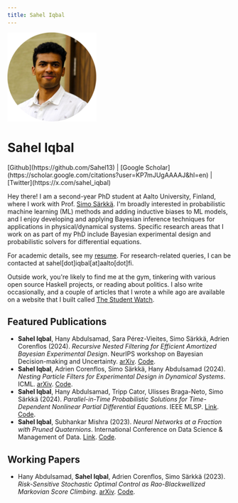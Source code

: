 ```yaml
---
title: Sahel Iqbal
---
```

<div class="profile">
  <img alt="Profile picture." src="images/profile-pic.png" />
  <h1>Sahel Iqbal</h1>
  [Github](https://github.com/Sahel13) | [Google Scholar](https://scholar.google.com/citations?user=KP7mJUgAAAAJ&hl=en) | [Twitter](https://x.com/sahel_iqbal)
</div>

Hey there! I am a second-year PhD student at Aalto University, Finland, where I work with Prof. [Simo Särkkä](https://users.aalto.fi/~ssarkka/). I'm broadly interested in probabilistic machine learning (ML) methods and adding inductive biases to ML models, and I enjoy developing and applying Bayesian inference techniques for applications in physical/dynamical systems. Specific research areas that I work on as part of my PhD include Bayesian experimental design and probabilistic solvers for differential equations.

For academic details, see my [resume](/files/cv_sahel_iqbal.pdf). For research-related queries, I can be contacted at sahel[dot]iqbal[at]aalto[dot]fi.

Outside work, you're likely to find me at the gym, tinkering with various open source Haskell projects, or reading about politics. I also write occasionally, and a couple of articles that I wrote a while ago are available on a website that I built called [The Student Watch](https://sahel13.github.io/thestudentwatch).

## Featured Publications
- **Sahel Iqbal**, Hany Abdulsamad, Sara Pérez-Vieites, Simo Särkkä, Adrien Corenflos (2024). *Recursive Nested Filtering for Efficient Amortized Bayesian Experimental Design*. NeurIPS workshop on Bayesian Decision-making and Uncertainty. [arXiv](https://arxiv.org/abs/2409.05354). [Code](https://github.com/Sahel13/InsideOutNPF.jl).
- **Sahel Iqbal**, Adrien Corenflos, Simo Särkkä, Hany Abdulsamad (2024). *Nesting Particle Filters for Experimental Design in Dynamical Systems*. ICML. [arXiv](https://arxiv.org/abs/2402.07868). [Code](https://github.com/Sahel13/InsideOutSMC.jl).
- **Sahel Iqbal**, Hany Abdulsamad, Tripp Cator, Ulisses Braga-Neto, Simo Särkkä (2024). *Parallel-in-Time Probabilistic Solutions for Time-Dependent Nonlinear Partial Differential Equations*. IEEE MLSP. [Link](https://ieeexplore.ieee.org/abstract/document/10734739). [Code](https://github.com/hanyas/parallel-pde).
- **Sahel Iqbal**, Subhankar Mishra (2023). *Neural Networks at a Fraction with Pruned Quaternions*. International Conference on Data Science & Management of Data. [Link](https://dl.acm.org/doi/10.1145/3570991.3570997). [Code](https://github.com/Sahel13/pruning_quaternions).

## Working Papers
- Hany Abdulsamad, **Sahel Iqbal**, Adrien Corenflos, Simo Särkkä (2023). *Risk-Sensitive Stochastic Optimal Control as Rao-Blackwellized Markovian Score Climbing*. [arXiv](https://arxiv.org/abs/2312.14000). [Code](https://github.com/hanyas/psoc).
